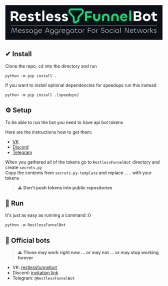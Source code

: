 <p align="center">
    <img alt="RestlessFunnelBot" width="700vw" src="https://raw.githubusercontent.com/0dminnimda/RestlessFunnelBot/main/docs/_static/logo_fancy_cooked.svg">
</p>

## ✔ Install

Clone the repo, cd into the directory and run

```console
python -m pip install .
```

If you want to install optional dependencies for speedups run this instead

```console
python -m pip install .[speedups]
```

## ⚙ Setup

To be able to run the bot you need to have api bot tokens

Here are the instructions how to get them:
- [VK](https://ciricc.github.io/articles/how_to_get_group_token_easy.html)  <!-- (https://dev.vk.com/api/access-token/getting-started#%D0%9A%D0%BB%D1%8E%D1%87%20%D0%B4%D0%BE%D1%81%D1%82%D1%83%D0%BF%D0%B0%20%D1%81%D0%BE%D0%BE%D0%B1%D1%89%D0%B5%D1%81%D1%82%D0%B2%D0%B0) -->
- [Discord](https://www.writebots.com/discord-bot-token/)  <!-- https://discordpy.readthedocs.io/en/stable/discord.html -->
- [Telegram](https://www.siteguarding.com/en/how-to-get-telegram-bot-api-token)

When you gathered all of the tokens go to `RestlessFunnelBot` directory and create `secrets.py`  
Copy the contents from `secrets.py-template` and replace `...` with your tokens

> ⚠️ **Don't push tokens into public repositories**

## 🚀 Run

It's just as easy as running a command :0

```console
python -m RestlessFunnelBot
```

## 👔 Official bots

> ⚠️ **Those may work right now ... or may not ... or may stop working forever**

- VK: [restlessfunnelbot](https://vk.com/restlessfunnelbot)
- Discord: [invitation link](https://discord.com/api/oauth2/authorize?client_id=1033399831084937327&permissions=84992&scope=bot)
- Telegram: `@RestlessFunnelBot`
